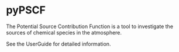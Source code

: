 # pyPSCF
The Potential Source Contribution Function is a tool to investigate the sources
of chemical species in the atmosphere.

See the UserGuide for detailed information.
